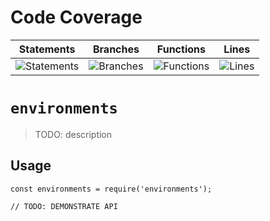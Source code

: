 # Code Coverage
| Statements                  | Branches                | Functions                 | Lines             |
| --------------------------- | ----------------------- | ------------------------- | ----------------- |
| ![Statements](https://img.shields.io/badge/statements-84.37%25-yellow.svg?style=flat) | ![Branches](https://img.shields.io/badge/branches-70.39%25-red.svg?style=flat) | ![Functions](https://img.shields.io/badge/functions-86.73%25-yellow.svg?style=flat) | ![Lines](https://img.shields.io/badge/lines-84.25%25-yellow.svg?style=flat) |
# `environments`

> TODO: description

## Usage

```
const environments = require('environments');

// TODO: DEMONSTRATE API
```